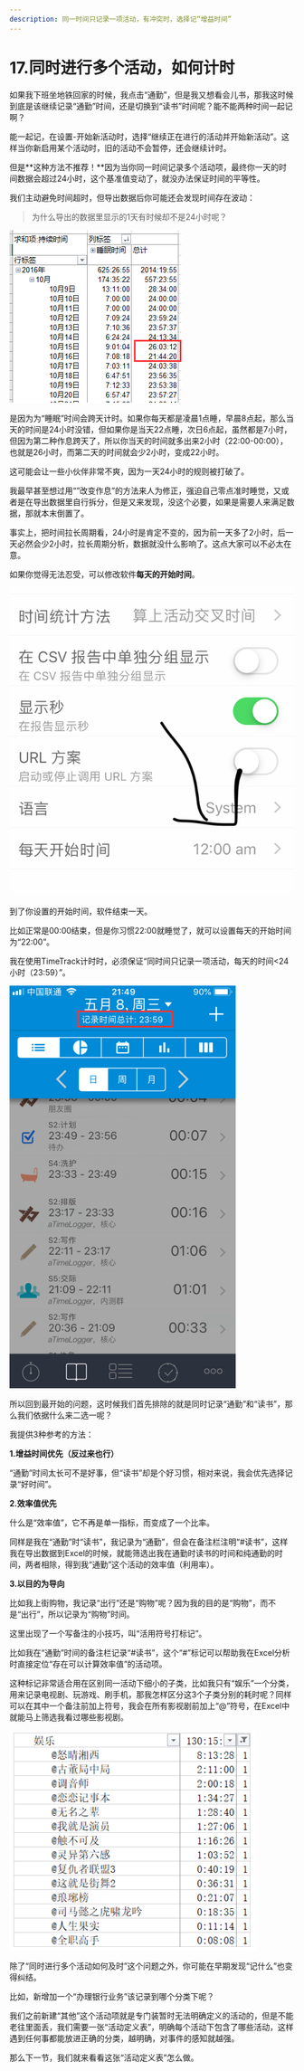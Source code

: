 ```yaml
---
description: 同一时间只记录一项活动，有冲突时，选择记“增益时间”
---
```


# 17.同时进行多个活动，如何计时

如果我下班坐地铁回家的时候，我点击“通勤”，但是我又想看会儿书，那我这时候到底是该继续记录“通勤”时间，还是切换到“读书”时间呢？能不能两种时间一起记啊？

能一起记，在设置-开始新活动时，选择“继续正在进行的活动并开始新活动”。这样当你新启用某个活动时，旧的活动不会暂停，还会继续计时。

但是**这种方法不推荐！**因为当你同一时间记录多个活动项，最终你一天的时间数据会超过24小时，这个基准值变动了，就没办法保证时间的平等性。

我们主动避免时间超时，但导出数据后你可能还会发现时间存在波动：

> 为什么导出的数据里显示的1天有时候却不是24小时呢？

![](../.gitbook/assets/tu-pian%20%28128%29.png)

是因为为“睡眠”时间会跨天计时。如果你每天都是凌晨1点睡，早晨8点起，那么当天的时间是24小时没错，但如果你是当天22点睡，次日6点起，虽然都是7小时，但因为第二种作息跨天了，所以你当天的时间就多出来2小时（22:00-00:00），也就是26小时，而第二天的时间就会少2小时，变成22小时。

这可能会让一些小伙伴非常不爽，因为一天24小时的规则被打破了。

我最早甚至想过用“”改变作息”的方法来人为修正，强迫自己零点准时睡觉，又或者是在导出数据里自行拆分，但是又来发现，没这个必要，如果是需要人来满足数据，那就本末倒置了。

事实上，把时间拉长周期看，24小时是肯定不变的，因为前一天多了2小时，后一天必然会少2小时，拉长周期分析，数据就没什么影响了。这点大家可以不必太在意。

如果你觉得无法忍受，可以修改软件**每天的开始时间**。

![](../.gitbook/assets/qq-tu-pian-20190909214150.png)

到了你设置的开始时间，软件结束一天。

比如正常是00:00结束，但是你习惯22:00就睡觉了，就可以设置每天的开始时间为“22:00”。

我在使用TimeTrack计时时，必须保证“同时间只记录一项活动，每天的时间&lt;24小时（23:59）”。

![](../.gitbook/assets/tu-pian%20%28157%29.png)

所以回到最开始的问题，这时候我们首先排除的就是同时记录“通勤”和“读书”，那么我们依据什么来二选一呢？

我提供3种参考的方法：

**1.增益时间优先（反过来也行）**

“通勤”时间太长可不是好事，但“读书”却是个好习惯，相对来说，我会优先选择记录“好时间”。

**2.效率值优先**

什么是“效率值”，它不再是单一指标，而变成了一个比率。

同样是我在“通勤”时“读书”，我记录为“通勤”，但会在备注栏注明“\#读书”，这样我在导出数据到Excel的时候，就能筛选出我在通勤时读书的时间和纯通勤的时间，两者相除，得到我“通勤”这个活动的效率值（利用率）。

**3.以目的为导向**

比如我上街购物，我记录“出行”还是“购物”呢？因为我的目的是“购物”，而不是“出行”，所以记录为“购物”时间。

这里出现了一个写备注的小技巧，叫“活用符号打标记”。

比如我在“通勤”时间的备注栏记录“\#读书”，这个“\#”标记可以帮助我在Excel分析时直接定位“存在可以计算效率值”的活动项。

这种标记非常适合用在区别同一活动下细小的子类，比如我只有“娱乐”一个分类，用来记录电视剧、玩游戏、刷手机，那我怎样区分这3个子类分别的耗时呢？同样可以在其中一个备注前加上符号，我会在所有影视剧前加上“@”符号，在Excel中就能马上筛选我看过哪些影视剧。

![&#x9009;&#x51FA;&#x5F71;&#x89C6;&#x5267;&#x76F4;&#x63A5;&#x7B5B;&#x9009;&#x201C;@&#x201D;](../.gitbook/assets/tu-pian%20%28130%29.png)

除了“同时进行多个活动如何及时”这个问题之外，你可能在早期发现“记什么”也变得纠结。

比如，新增加一个“办理银行业务”该记录到哪个分类下呢？

我们之前新建“其他”这个活动项就是专门装暂时无法明确定义的活动的，但是不能老往里面丢，我们需要一张“活动定义表”，明确每个活动下包含了哪些活动，这样遇到任何事都能放进正确的分类，越明确，对事件的感知就越强。

那么下一节，我们就来看看这张“活动定义表”怎么做。

